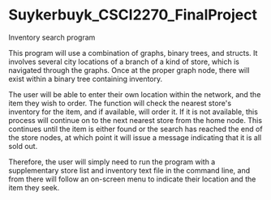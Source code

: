 # Suykerbuyk_CSCI2270_FinalProject
Inventory search program

This program will use a combination of graphs, binary trees, and structs.
It involves several city locations of a branch of a kind of store, which is
navigated through the graphs. Once at the proper graph node, there will exist
within a binary tree containing inventory.

The user will be able to enter their own location within the network, and the
item they wish to order. The function will check the nearest store's inventory
for the item, and if available, will order it. If it is not available, this
process will continue on to the next nearest store from the home node. This
continues until the item is either found or the search has reached the end of
the store nodes, at which point it will issue a message indicating that it is
all sold out.

Therefore, the user will simply need to run the program with a supplementary
store list and inventory text file in the command line, and from there will
follow an on-screen menu to indicate their location and the item they seek.
